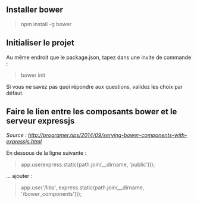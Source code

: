 ## Installer bower

> npm install -g bower

## Initialiser le projet

Au même endroit que le package.json, tapez dans une invite de commande :

> bower init

Si vous ne savez pas quoi répondre aux questions, validez les choix par défaut.

## Faire le lien entre les composants bower et le serveur expressjs
*Source : http://programer.tips/2014/09/serving-bower-components-with-expressjs.html*

En dessous de la ligne suivante :

> app.use(express.static(path.join(__dirname, 'public')));

... ajouter :

> app.use('/libs',  express.static(path.join(__dirname, '/bower_components')));



